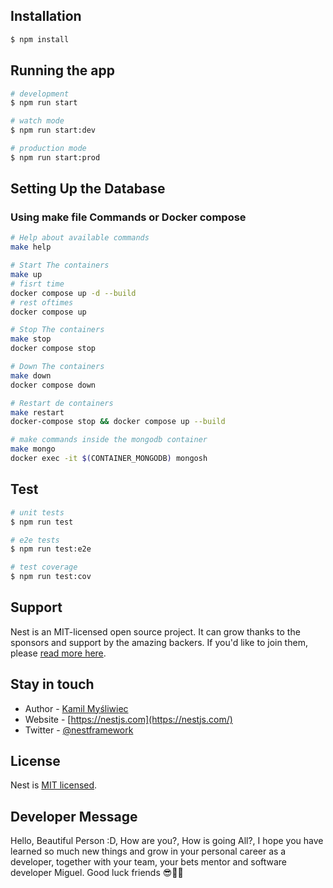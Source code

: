 ## Installation

```bash
$ npm install
```

## Running the app

```bash
# development
$ npm run start

# watch mode
$ npm run start:dev

# production mode
$ npm run start:prod
```

## Setting Up the Database

### Using make file Commands or Docker compose

```bash
# Help about available commands
make help

# Start The containers
make up
# fisrt time
docker compose up -d --build
# rest oftimes
docker compose up

# Stop The containers
make stop
docker compose stop

# Down The containers
make down
docker compose down

# Restart de containers
make restart
docker-compose stop && docker compose up --build

# make commands inside the mongodb container
make mongo
docker exec -it $(CONTAINER_MONGODB) mongosh

```

## Test

```bash
# unit tests
$ npm run test

# e2e tests
$ npm run test:e2e

# test coverage
$ npm run test:cov
```

## Support

Nest is an MIT-licensed open source project. It can grow thanks to the sponsors and support by the amazing backers. If you'd like to join them, please [read more here](https://docs.nestjs.com/support).

## Stay in touch

- Author - [Kamil Myśliwiec](https://kamilmysliwiec.com)
- Website - [https://nestjs.com](https://nestjs.com/)
- Twitter - [@nestframework](https://twitter.com/nestframework)

## License

Nest is [MIT licensed](LICENSE).

## Developer Message

Hello, Beautiful Person :D, How are you?, How is going All?, I hope you have learned so much new things and grow in your personal career as a developer, together with your team, your bets mentor and software developer Miguel. Good luck friends 😎🫡✨